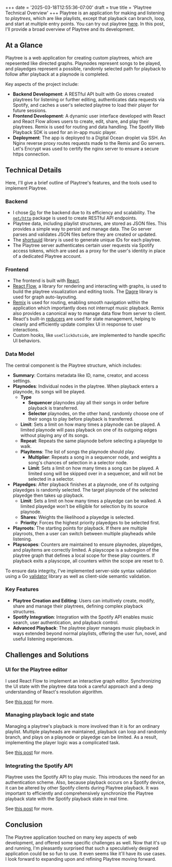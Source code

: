 +++
date = '2025-03-18T12:55:36-07:00'
draft = true
title = 'Playtree Technical Overview'
+++
Playtree is an application for making and listening to *playtrees*, which are like playlists, except that playback can branch, loop, and start at multiple entry points. You can try out playtree [here](https://playtree.gdn). In this post, I'll provide a broad overview of Playtree and its development.

## At a Glance

Playtree is a web application for creating custom playtrees, which are repesented like directed graphs. Playnodes represent songs to be played, and playedges represent a possible, randomly selected path for playback to follow after playback at a playnode is completed.

Key aspects of the project include:

- **Backend Development**: A RESTful API built with Go stores created playtrees for listening or further editing, authenticates data requests via Spotify, and caches a user's selected playtree to load their player for future sessions.
- **Frontend Development**: A dynamic user interface developed with React and React Flow allows users to create, edit, share, and play their playtrees. Remix is used for routing and data handling. The Spotify Web Playback SDK is used for an in-app music player.
- **Deployment**: The app is deployed to a Digital Ocean droplet via SSH. An Nginx reverse proxy routes requests made to the Remix and Go servers. Let's Encrypt was used to certify the nginx server to ensure a secure https connection.

## Technical Details

Here, I'll give a brief outline of Playtree's features, and the tools used to implement Playtree.

### Backend

- I chose [Go](https://go.dev/) for the backend due to its efficiency and scalability. The [`net/http`](https://pkg.go.dev/net/http) package is used to create RESTful API endpoints.
- Playtree data, including playlist structures, are stored as JSON files. This provides a simple way to persist and manage data. The Go server parses and validates JSON files before they are created or updated.
- The [shortuuid](https://github.com/lithammer/shortuuid) library is used to generate unique IDs for each playtree.
- The Playtree server authenticates certain user requests via Spotify access tokens, which are used as a proxy for the user's identity in place of a dedicated Playtree account.

### Frontend
- The frontend is built with [React](https://react.dev/).
- [React Flow](https://reactflow.dev/), a library for rendering and interacting with graphs, is used to build the playtree visualization and editing tools. The [Dagre](https://github.com/dagrejs/dagre#readme) library is used for graph auto-layouting.
- [Remix](https://remix.run/) is used for routing, enabling smooth navigation within the application which importantly does not interrupt music playback. Remix also provides a canonical way to manage data flow from server to client.
- React's built-in [reducers](https://react.dev/reference/react/useReducer) are used for state management, helping to cleanly and efficiently update complex UI in response to user interactions.
- Custom hooks, like `useClickOutside`, are implemented to handle specific UI behaviors.

### Data Model
The central component is the Playtree structure, which includes:
- **Summary**: Contains metadata like ID, name, creator, and access settings.
- **Playnodes**: Individual nodes in the playtree. When playback enters a playnode, its songs will be played.
    - **Type**
        - **Sequencer** playnodes play all their songs in order before playback is transferred.
        - **Selector** playnodes, on the other hand, randomly choose one of their songs to play before playback is transferred.
    - **Limit**: Sets a limit on how many times a playnode can be played. A limited playnode will pass playback on one of its outgoing edges without playing any of its songs.
    - **Repeat**: Repeats the same playnode before selecting a playedge to walk.
    - **Playitems**: The list of songs the playnode should play.
        - **Multiplier**: Repeats a song in a sequencer node, and weights a song's chances of selection in a selector node.
        - **Limit**: Sets a limit on how many times a song can be played. A limited song will be skipped over in a sequencer, and will not be selected in a selector.
- **Playedges**: After playback finishes at a playnode, one of its outgoing playedges is randomly selected. The target playnode of the selected playedge then takes up playback.
    - **Limit**: Sets a limit on how many times a playedge can be walked. A limited playedge won't be elligible for selection by its source playnode.
    - **Shares**: Weights the likelihood a playedge is selected.
    - **Priority**: Forces the highest priority playedges to be selected first.
- **Playroots**: The starting points for playback. If there are multiple playroots, then a user can switch between multiple playheads while listening.
- **Playscopes**: Counters are maintained to ensure playnodes, playedges, and playitems are correctly limited. A playscope is a subregion of the playtree graph that defines a local scope for these play counters. If playback exits a playscope, all counters within the scope are reset to 0.

To ensure data integrity, I've implemented server-side syntax validation using a Go [validator](https://github.com/go-playground/validator/v10) library as well as client-side semantic validation.

### Key Features
- **Playtree Creation and Editing**: Users can intuitively create, modify, share and manage their playtrees, defining complex playback structures.
- **Spotify Integration**: Integration with the Spotify API enables music search, user authentication, and playback control.
- **Advanced Playback**: The playtree player manages music playback in ways extended beyond normal playlists, offering the user fun, novel, and useful listening experiences.

## Challenges and Solutions

### UI for the Playtree editor
I used React Flow to implement an interactive graph editor. Synchronizing the UI state with the playtree data took a careful approach and a deep understanding of React's resolution algorithm.

See [this post](/posts/playtree-editor-ui) for more.

### Managing playback logic and state
Managing a playtree's playback is more involved than it is for an ordinary playlist. Multiple playheads are maintained, playback can loop and randomly branch, and plays on a playnode or playedge can be limited. As a result, implementing the player logic was a complicated task.

See [this post](/posts/playtree-player-logic) for more.

### Integrating the Spotify API
Playtree uses the Spotify API to play music. This introduces the need for an authentication scheme. Also, because playback occurs on a Spotify device, it can be altered by other Spotify clients during Playtree playback. It was important to efficiently and comprehensively synchronize the Playtree playback state with the Spotify playback state in real time.

See [this post](/posts/playtree-spotify-integration) for more.

## Conclusion
The Playtree application touched on many key aspects of web development, and offered some specific challenges as well. Now that it's up and running, I'm pleasantly surprised that such a speculatively designed application could be so fun to use. It even seems like it'll have its use cases. I look forward to expanding upon and refining Playtree moving forward.
